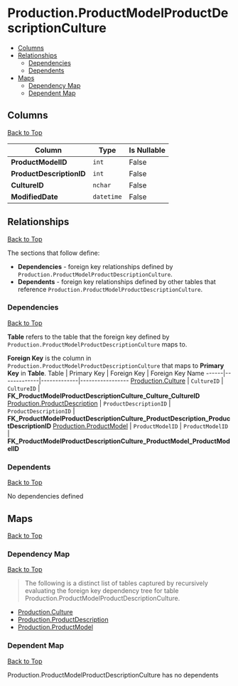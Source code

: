 # Production.ProductModelProductDescriptionCulture

* [Columns](#columns)
* [Relationships](#relationships)
    * [Dependencies](#dependencies)
    * [Dependents](#dependents)
* [Maps](#maps)
    * [Dependency Map](#dependency-map)
    * [Dependent Map](#dependent-map)

## Columns
[Back to Top](#productionproductmodelproductdescriptionculture)

Column | Type | Is Nullable
-------|------|------------
**ProductModelID** | `int` | False
**ProductDescriptionID** | `int` | False
**CultureID** | `nchar` | False
**ModifiedDate** | `datetime` | False

## Relationships
[Back to Top](#productionproductmodelproductdescriptionculture)


The sections that follow define:
* **Dependencies** - foreign key relationships defined by `Production.ProductModelProductDescriptionCulture`.
* **Dependents** - foreign key relationships defined by other tables that reference `Production.ProductModelProductDescriptionCulture`.

### Dependencies
[Back to Top](#productionproductmodelproductdescriptionculture)


**Table** refers to the table that the foreign key defined by `Production.ProductModelProductDescriptionCulture` maps to.

**Foreign Key** is the column in `Production.ProductModelProductDescriptionCulture` that maps to **Primary Key** in **Table**.
Table | Primary Key | Foreign Key | Foreign Key Name
------|-------------|-------------|-----------------
[Production.Culture](./Culture.md) | `CultureID` | `CultureID` | **FK_ProductModelProductDescriptionCulture_Culture_CultureID**
[Production.ProductDescription](./ProductDescription.md) | `ProductDescriptionID` | `ProductDescriptionID` | **FK_ProductModelProductDescriptionCulture_ProductDescription_ProductDescriptionID**
[Production.ProductModel](./ProductModel.md) | `ProductModelID` | `ProductModelID` | **FK_ProductModelProductDescriptionCulture_ProductModel_ProductModelID**

### Dependents
[Back to Top](#productionproductmodelproductdescriptionculture)

No dependencies defined

## Maps
[Back to Top](#productionproductmodelproductdescriptionculture)

### Dependency Map
[Back to Top](#productionproductmodelproductdescriptionculture)

> The following is a distinct list of tables captured by recursively evaluating the foreign key dependency tree for table Production.ProductModelProductDescriptionCulture.

* [Production.Culture](./Culture.md)
* [Production.ProductDescription](./ProductDescription.md)
* [Production.ProductModel](./ProductModel.md)
### Dependent Map
[Back to Top](#productionproductmodelproductdescriptionculture)

Production.ProductModelProductDescriptionCulture has no dependents
